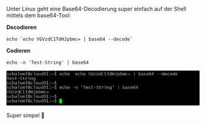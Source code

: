 Unter Linux geht eine Base64-Decodierung  super einfach auf der Shell mittels dem base64-Tool:

**Decodieren**

```console
echo `echo VGVzdC1TdHJpbmc= | base64 --decode`
```

**Codieren**

```console
echo -n 'Test-String' | base64
```
![Base64](https://github.com/friedlandreas/Guides/blob/e8b813d98854821bd7a897afd5c67891d7572669/images/LinuxBase64.png)

Super simpel 🙂


